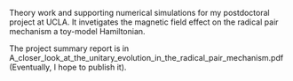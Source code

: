 Theory work and supporting numerical simulations for my postdoctoral project at UCLA. It invetigates the magnetic field effect on the radical pair mechanism a toy-model Hamiltonian. 

The project summary report is in A_closer_look_at_the_unitary_evolution_in_the_radical_pair_mechanism.pdf (Eventually, I hope to publish it).
